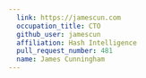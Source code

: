 ```yaml
---
  link: https://jamescun.com
  occupation_title: CTO
  github_user: jamescun
  affiliation: Hash Intelligence
  pull_request_number: 481
  name: James Cunningham
---
```

